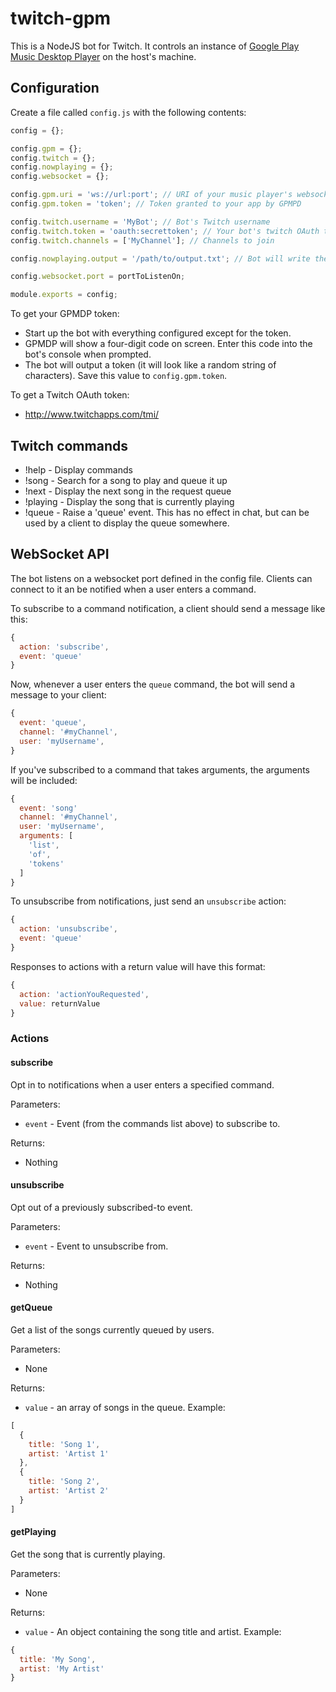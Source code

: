 # twitch-gpm

This is a NodeJS bot for Twitch. It controls an instance of [Google Play Music Desktop Player](https://github.com/MarshallOfSound/Google-Play-Music-Desktop-Player-UNOFFICIAL-) on the host's machine.

## Configuration

Create a file called `config.js` with the following contents:

```javascript
config = {};

config.gpm = {};
config.twitch = {};
config.nowplaying = {};
config.websocket = {};

config.gpm.uri = 'ws://url:port'; // URI of your music player's websocket interface 
config.gpm.token = 'token'; // Token granted to your app by GPMPD

config.twitch.username = 'MyBot'; // Bot's Twitch username
config.twitch.token = 'oauth:secrettoken'; // Your bot's twitch OAuth token
config.twitch.channels = ['MyChannel']; // Channels to join

config.nowplaying.output = '/path/to/output.txt'; // Bot will write the currently playing song to this file

config.websocket.port = portToListenOn;

module.exports = config;
```

To get your GPMDP token:
* Start up the bot with everything configured except for the token.
* GPMDP will show a four-digit code on screen. Enter this code into the bot's console when prompted.
* The bot will output a token (it will look like a random string of characters). Save this value to `config.gpm.token`.

To get a Twitch OAuth token:
* http://www.twitchapps.com/tmi/

## Twitch commands

* !help - Display commands
* !song - Search for a song to play and queue it up
* !next - Display the next song in the request queue
* !playing - Display the song that is currently playing
* !queue - Raise a 'queue' event. This has no effect in chat, but can be used by a client to display the queue somewhere.

## WebSocket API

The bot listens on a websocket port defined in the config file. Clients can connect to it an be notified when a user enters a command.

To subscribe to a command notification, a client should send a message like this:

```javascript
{
  action: 'subscribe',
  event: 'queue'
}
```

Now, whenever a user enters the `queue` command, the bot will send a message to your client:

```javascript
{
  event: 'queue',
  channel: '#myChannel',
  user: 'myUsername',
}
```

If you've subscribed to a command that takes arguments, the arguments will be included:

```javascript
{
  event: 'song'
  channel: '#myChannel',
  user: 'myUsername',
  arguments: [
    'list',
    'of',
    'tokens'
  ]
}
```

To unsubscribe from notifications, just send an `unsubscribe` action:

```javascript
{
  action: 'unsubscribe',
  event: 'queue'
}
```

Responses to actions with a return value will have this format:

```javascript
{
  action: 'actionYouRequested',
  value: returnValue
}
```

### Actions

#### subscribe

Opt in to notifications when a user enters a specified command.

Parameters:
* `event` - Event (from the commands list above) to subscribe to.

Returns:
* Nothing

#### unsubscribe

Opt out of a previously subscribed-to event.

Parameters:
* `event` - Event to unsubscribe from.

Returns:
* Nothing

#### getQueue

Get a list of the songs currently queued by users.

Parameters:
* None

Returns:
* `value` - an array of songs in the queue. Example:

```javascript
[
  {
    title: 'Song 1',
    artist: 'Artist 1'
  },
  {
    title: 'Song 2',
    artist: 'Artist 2'
  }
]
```

#### getPlaying

Get the song that is currently playing.

Parameters:
* None

Returns:
* `value` - An object containing the song title and artist. Example:

```javascript
{
  title: 'My Song',
  artist: 'My Artist'
}
```
